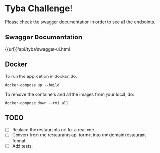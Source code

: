 # Tyba Challenge!

Please check the swagger documentation in order to see all the endpoints.

## Swagger Documentation
{{url}}/api/tyba/swagger-ui.html

## Docker
To run the application in docker, do:
```
docker-compose up --build
```
To remove the containers and all the images from your local, do:
```
docker-compose down --rmi all
```

## TODO
 - [ ] Replace the restaurants url for a real one.
 - [ ] Convert from the restaurants api format into the domain restaurant format.
 - [ ] Add tests.